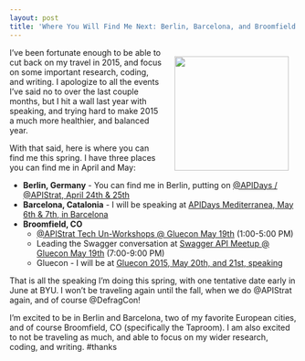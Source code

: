 ```yaml
---
layout: post
title: 'Where You Will Find Me Next: Berlin, Barcelona, and Broomfield'
---
```

<p><img style="padding: 15px;" src="https://s3.amazonaws.com/kinlane-productions/bw-icons/bw-travel-calendar.png" alt="" width="200" align="right" /></p>
<p>I&rsquo;ve been fortunate enough to be able to cut back on my travel in 2015, and focus on some important research, coding, and writing. I apologize to all the events I&rsquo;ve said no to over the last couple months, but I hit a wall last year with speaking, and trying hard to make 2015 a much more healthier, and balanced year.</p>
<p>With that said, here is where you can find me this spring. I have three places you can find me in April and May:</p>
<ul>
<li><strong>Berlin, Germany</strong>&nbsp;- You can find me in Berlin, putting on <a href="http://apidaysberlin2015.apistrat.com/">@APIDays / @APIStrat, April 24th &amp; 25th</a></li>
<li><strong>Barcelona, Catalonia</strong> - I will be speaking at <a href="http://mediterranea.apidays.io/">APIDays Mediterranea, May 6th &amp; 7th, in Barcelona</a></li>
<li><strong>Broomfield, CO</strong> 
<ul>
<li><a href="http://apistrat.com/2nd-annual-api-strategy-practice-tech-un-workshops-gluecon-2015/">@APIStrat Tech Un-Workshops @ Gluecon May 19th</a> (1:00-5:00 PM)</li>
<li>Leading the Swagger conversation at <a href="http://www.meetup.com/Swagger-API/events/221572540/">Swagger API Meetup @ Gluecon May 19th</a> (7:00-9:00 PM)</li>
<li>Gluecon - I will be at <a href="http://gluecon.com/">Gluecon 2015, May 20th, and 21st, speaking</a></li>
</ul>
</li>
</ul>
<p>That is all the speaking I&rsquo;m doing this spring, with one tentative date early in June at BYU. I won&rsquo;t be traveling again until the fall, when we do @APIStrat again, and of course @DefragCon!</p>
<p>I&rsquo;m excited to be in Berlin and Barcelona, two of my favorite European cities, and of course Broomfield, CO (specifically the Taproom). I am also excited to not be traveling as much, and able to focus on my wider research, coding, and writing. #thanks</p>